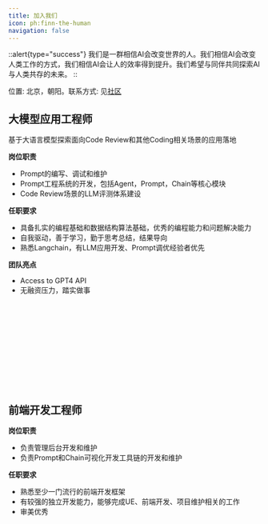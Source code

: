 ```yaml
---
title: 加入我们
icon: ph:finn-the-human
navigation: false
---
```


::alert{type="success"}
我们是一群相信AI会改变世界的人。我们相信AI会改变人类工作的方式，我们相信AI会让人的效率得到提升。我们希望与同伴共同探索AI与人类共存的未来。
::


位置: 北京，朝阳。联系方式: 见[社区](community)


## 大模型应用工程师

基于大语言模型探索面向Code Review和其他Coding相关场景的应用落地

**岗位职责**
- Prompt的编写、调试和维护
- Prompt工程系统的开发，包括Agent，Prompt，Chain等核心模块
- Code Review场景的LLM评测体系建设

**任职要求**
- 具备扎实的编程基础和数据结构算法基础，优秀的编程能力和问题解决能力
- 自我驱动，善于学习，勤于思考总结，结果导向
- 熟悉Langchain，有LLM应用开发、Prompt调优经验者优先

**团队亮点**
- Access to GPT4 API
- 无融资压力，踏实做事
<br>
<br>
<br>
<br>
<br>
<br>
<br>
<br>
<br>
<br>

## 前端开发工程师

**岗位职责**
- 负责管理后台开发和维护
- 负责Prompt和Chain可视化开发工具链的开发和维护

**任职要求**
- 熟悉至少一门流行的前端开发框架
- 有较强的独立开发能力，能够完成UE、前端开发、项目维护相关的工作
- 审美优秀
